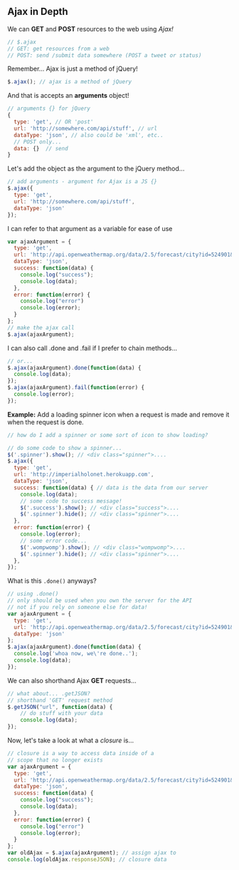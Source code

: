 ## Ajax in Depth
We can **GET** and **POST** resources to the web using *Ajax!*

```javascript
// $.ajax
// GET: get resources from a web
// POST: send /submit data somewhere (POST a tweet or status)
```

Remember... Ajax is just a method of jQuery!
```javascript
$.ajax(); // ajax is a method of jQuery
```

And that is accepts an **arguments** object!
```javascript
// arguments {} for jQuery
{
  type: 'get', // OR 'post'
  url: 'http://somewhere.com/api/stuff', // url
  dataType: 'json', // also could be 'xml', etc..
  // POST only...
  data: {}  // send
}
```

Let's add the object as the argument to the jQuery method...
```javascript
// add arguments - argument for Ajax is a JS {}
$.ajax({
  type: 'get',
  url: 'http://somewhere.com/api/stuff',
  dataType: 'json'
});
```

I can refer to that argument as a variable for ease of use
```javascript
var ajaxArgument = {
  type: 'get',
  url: 'http://api.openweathermap.org/data/2.5/forecast/city?id=524901&APPID=1111111111',
  dataType: 'json',
  success: function(data) {
    console.log("success");
    console.log(data);
  },
  error: function(error) {
    console.log("error")
    console.log(error);
  }
};
// make the ajax call
$.ajax(ajaxArgument);
```

I can also call .done and .fail if I prefer to chain methods...
```javascript
// or...
$.ajax(ajaxArgument).done(function(data) {
  console.log(data);
});
$.ajax(ajaxArgument).fail(function(error) {
  console.log(error);
});
```

**Example:** Add a loading spinner icon when a request is made and remove it when the request is done.
```javascript
// how do I add a spinner or some sort of icon to show loading?

// do some code to show a spinner...
$('.spinner').show(); // <div class="spinner">....
$.ajax({
  type: 'get',
  url: 'http://imperialholonet.herokuapp.com',
  dataType: 'json',
  success: function(data) { // data is the data from our server
    console.log(data);
    // some code to success message!
    $('.success').show(); // <div class="success">....
    $('.spinner').hide(); // <div class="spinner">....
  },
  error: function(error) {
    console.log(error);
    // some error code...
    $('.wompwomp').show(); // <div class="wompwomp">....
    $('.spinner').hide(); // <div class="spinner">....
  },
});
```

What is this `.done()` anyways?
```javascript
// using .done()
// only should be used when you own the server for the API
// not if you rely on someone else for data!
var ajaxArgument = {
  type: 'get',
  url: 'http://api.openweathermap.org/data/2.5/forecast/city?id=524901&APPID=1111111111',
  dataType: 'json'
};
$.ajax(ajaxArgument).done(function(data) {
  console.log('whoa now, we\'re done..');
  console.log(data);
});
```

We can also shorthand Ajax **GET** requests...

```javascript
// what about... .getJSON?
// shorthand 'GET' request method
$.getJSON("url", function(data) {
    // do stuff with your data
    console.log(data);
});
```

Now, let's take a look at what a *closure* is...

```javascript
// closure is a way to access data inside of a
// scope that no longer exists
var ajaxArgument = {
  type: 'get',
  url: 'http://api.openweathermap.org/data/2.5/forecast/city?id=524901&APPID=1111111111',
  dataType: 'json',
  success: function(data) {
    console.log("success");
    console.log(data);
  },
  error: function(error) {
    console.log("error")
    console.log(error);
  }
};
var oldAjax = $.ajax(ajaxArgument); // assign ajax to
console.log(oldAjax.responseJSON); // closure data
```

